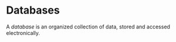 # Databases

A <dfn>database</dfn> is an organized collection of data, stored and accessed electronically.
